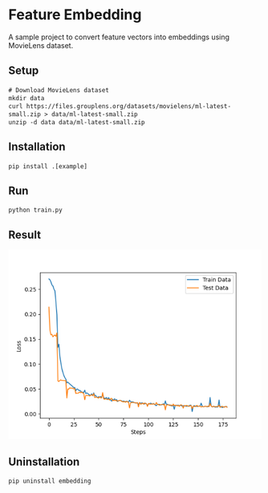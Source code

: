 # Feature Embedding
A sample project to convert feature vectors into embeddings using MovieLens dataset.

## Setup
```shell
# Download MovieLens dataset
mkdir data
curl https://files.grouplens.org/datasets/movielens/ml-latest-small.zip > data/ml-latest-small.zip
unzip -d data data/ml-latest-small.zip
```

## Installation
```shell
pip install .[example]
```

## Run
```shell
python train.py
```

## Result
![plot](plot-sample.png)

## Uninstallation
```shell
pip uninstall embedding
```
